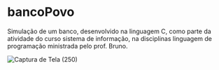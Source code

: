 # bancoPovo
Simulação de um banco, desenvolvido na linguagem C, como parte da atividade do curso sistema de informação, na disciplinas linguagem de programação ministrada pelo prof. Bruno.

![Captura de Tela (250)](https://user-images.githubusercontent.com/72363971/112738846-79911a00-8f45-11eb-9ce3-791575606643.png)

